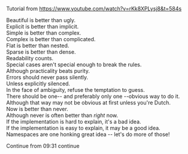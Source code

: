 Tutorial from https://www.youtube.com/watch?v=rKk8XPLysj8&t=584s

Beautiful is better than ugly. <br />
Explicit is better than implicit.<br />
Simple is better than complex.<br />
Complex is better than complicated.<br />
Flat is better than nested.<br />
Sparse is better than dense.<br />
Readability counts.<br />
Special cases aren't special enough to break the rules.<br />
Although practicality beats purity.<br />
Errors should never pass silently.<br />
Unless explicitly silenced.<br />
In the face of ambiguity, refuse the temptation to guess.<br />
There should be one-- and preferably only one --obvious way to do it.<br />
Although that way may not be obvious at first unless you're Dutch.<br />
Now is better than never.<br />
Although never is often better than *right* now.<br />
If the implementation is hard to explain, it's a bad idea.<br />
If the implementation is easy to explain, it may be a good idea.<br />
Namespaces are one honking great idea -- let's do more of those!<br />

Continue from 09:31 continue
